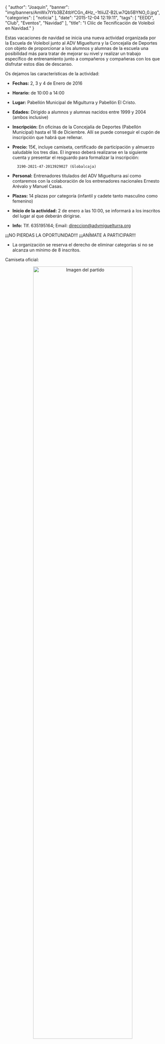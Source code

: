 {
  "author": "Joaquín", 
  "banner": "img/banners/AmWx7tYb3BZ4tbYCGn_4Hz_-1tIiiJZ-B2Lw7Qb5BYNO_0.jpg", 
  "categories": [
    "noticia"
  ], 
  "date": "2015-12-04 12:19:11", 
  "tags": [
    "EEDD", 
    "Club", 
    "Eventos", 
    "Navidad"
  ], 
  "title": "I Clíic de Tecnificación de Voleibol en Navidad."
}

Estas vacaciones de navidad se inicia una nueva actividad organizada por la Escuela de Voleibol junto al ADV Miguelturra y la Concejalía de Deportes con objeto de proporcionar a los alumnos y alumnas de la escuela una posibilidad más para tratar de mejorar su nivel y realizar un trabajo específico de entrenamiento junto a compañeros y compañeras con los que disfrutar estos días de descanso.

Os dejamos las características de la actividad:

- <b>Fechas:</b> 2, 3 y 4 de Enero de 2016

- <b>Horario:</b> de 10:00 a 14:00

- <b>Lugar:</b> Pabellón Municipal de Migulturra y Pabellón El Cristo.

- <b>Edades:</b> Dirigido a alumnos y alumnas nacidos entre 1999 y 2004 (ambos inclusive)

- <b>Inscripción:</b> En oficinas de la Concejalía de Deportes (Pabellón Municipal) hasta el 18 de Diciembre. Allí se puede conseguir el cupón de inscripción que habrá que rellenar.

- <b>Precio:</b> 15€, incluye camiseta, certificado de participación y almuerzo saludable los tres días. El ingreso deberá realizarse en la siguiente cuenta y presentar el resguardo para formalizar la inscripción:

        3190-2021-47-2013929027 (Globalcaja)

- <b>Personal:</b> Entrenadores titulados del ADV Miguelturra así como contaremos con la colaboración de los entrenadores nacionales Ernesto Arévalo y Manuel Casas.

- <b>Plazas:</b> 14 plazas por categoría (infantil y cadete tanto masculino como femenino)

- <b>Inicio de la actividad:</b> 2 de enero a las 10:00, se informará a los inscritos del lugar al que deberán dirigirse.

- <b>Info:</b> Tlf. 635195164;
Email: direccion@advmiguelturra.org

¡¡¡NO PIERDAS LA OPORTUNIDAD!!! ¡¡¡ANÍMATE A PARTICIPAR!!!


* La organización se reserva el derecho de eliminar categorías si no se alcanza un mínimo de 8 inscritos.

Camiseta oficial:
<center>
<a target="_new" href="http://www.advmiguelturra.org/img/banners/AmWx7tYb3BZ4tbYCGn_4Hz_-1tIiiJZ-B2Lw7Qb5BYNO_0.jpg"> 
<img alt="Imagen del partido" width="80%" align="center" src="http://www.advmiguelturra.org/img/banners/AmWx7tYb3BZ4tbYCGn_4Hz_-1tIiiJZ-B2Lw7Qb5BYNO_0.jpg"/> </a> </center>







